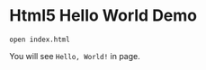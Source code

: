 Html5 Hello World Demo
======================

```
open index.html
```

You will see `Hello, World!` in page.